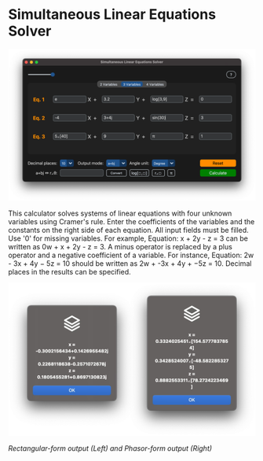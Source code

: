 # Simultaneous Linear Equations Solver
![Calculation Example](https://github.com/Taksarayut/Equation-Stack/blob/main/assets/calculation%20example.png)

This calculator solves systems of linear equations with four unknown variables using Cramer's rule. Enter the coefficients of the variables and the constants on the right side of each equation. All input fields must be filled. Use '0' for missing variables. For example, Equation: x + 2y - z = 3 can be written as 0w + x + 2y - z = 3. A minus operator is replaced by a plus operator and a negative coefficient of a variable. For instance, Equation: 2w - 3x + 4y − 5z = 10 should be written as 2w + -3x + 4y + −5z = 10. Decimal places in the results can be specified.


![Result](https://github.com/Taksarayut/Equation-Stack/blob/main/assets/result.png)

*Rectangular-form output (Left) and Phasor-form output (Right)*
